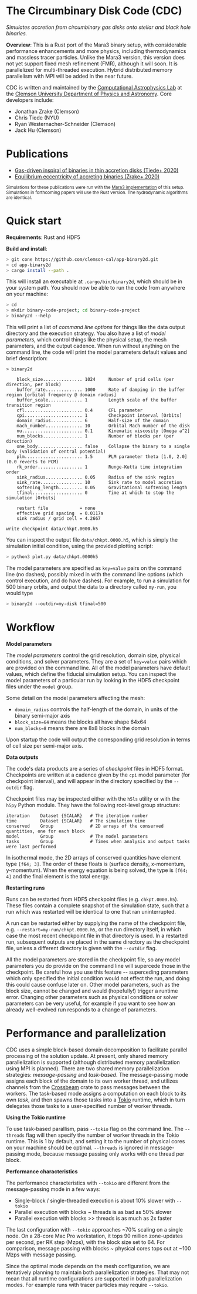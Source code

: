 # The Circumbinary Disk Code (CDC)
_Simulates accretion from circumbinary gas disks onto stellar and black hole binaries._

__Overview__: This is a Rust port of the Mara3 binary setup, with considerable performance enhancements and more physics, including thermodynamics and massless tracer particles. Unlike the Mara3 version, this version does not yet support fixed mesh refinement (FMR), although it will soon. It is parallelized for multi-threaded execution. Hybrid distributed memory parallelism with MPI will be added in the near future.

CDC is written and maintained by the [Computational Astrophysics Lab](https://jzrake.people.clemson.edu) at the [Clemson University Department of Physics and Astronomy](http://www.clemson.edu/science/departments/physics-astro). Core developers include:

- Jonathan Zrake (Clemson)
- Chris Tiede (NYU)
- Ryan Westernacher-Schneider (Clemson)
- Jack Hu (Clemson)

# Publications
- [Gas-driven inspiral of binaries in thin accretion disks (Tiede+ 2020)](https://ui.adsabs.harvard.edu/abs/2020ApJ...900...43T/abstract)
- [Equilibrium eccentricity of accreting binaries (Zrake+ 2020)](https://ui.adsabs.harvard.edu/abs/2020arXiv201009707Z/abstract)

<sub>Simulations for these publications were run with the [Mara3 implementation](https://github.com/jzrake/Mara3) of this setup. Simulations in forthcoming papers will use the Rust version. The hydrodynamic algorithms are identical.<sub>

# Quick start

__Requirements__: Rust and HDF5

__Build and install__:

```Bash
> git cone https://github.com/clemson-cal/app-binary2d.git
> cd app-binary2d
> cargo install --path .
```

This will install an executable at `.cargo/bin/binary2d`, which should be in your system path. You should now be able to run the code from anywhere on your machine:

```Bash
> cd
> mkdir binary-code-project; cd binary-code-project
> binary2d --help
```

This will print a list of _command line options_ for things like the data output directory and the execution strategy. You also have a list of _model parameters_, which control things like the physical setup, the mesh parameters, and the output cadence. When run without anything on the command line, the code will print the model parameters default values and brief description:

```
> binary2d

	block_size............... 1024     Number of grid cells (per direction, per block)
	buffer_rate.............. 1000     Rate of damping in the buffer region [orbital frequency @ domain radius]
	buffer_scale............. 1        Length scale of the buffer transition region
	cfl...................... 0.4      CFL parameter
	cpi...................... 1        Checkpoint interval [Orbits]
	domain_radius............ 6        Half-size of the domain
	mach_number.............. 10       Orbital Mach number of the disk
	nu....................... 0.1      Kinematic viscosity [Omega a^2]
	num_blocks............... 1        Number of blocks per (per direction)
	one_body................. false    Collapse the binary to a single body (validation of central potential)
	plm...................... 1.5      PLM parameter theta [1.0, 2.0] (0.0 reverts to PCM)
	rk_order................. 1        Runge-Kutta time integration order
	sink_radius.............. 0.05     Radius of the sink region
	sink_rate................ 10       Sink rate to model accretion
	softening_length......... 0.05     Gravitational softening length
	tfinal................... 0        Time at which to stop the simulation [Orbits]

	restart file            = none
	effective grid spacing  = 0.0117a
	sink radius / grid cell = 4.2667

write checkpoint data/chkpt.0000.h5
```

You can inspect the output file `data/chkpt.0000.h5`, which is simply the simulation initial condition, using the provided plotting script:

```Bash
> python3 plot.py data/chkpt.0000h5
```

The model parameters are specified as `key=value` pairs on the command line (no dashes), possibly mixed in with the command line options (which control execution, and do have dashes). For example, to run a simulation for 500 binary orbits, and output the data to a directory called `my-run`, you would type

```Bash
> binary2d --outdir=my-disk tfinal=500
```


# Workflow

__Model parameters__

The _model parameters_ control the grid resolution, domain size, physical conditions, and solver parameters. They are a set of `key=value` pairs which are provided on the command line. All of the model parameters have default values, which define the fiducial simulation setup. You can inspect the model parameters of a particular run by looking in the HDF5 checkpoint files under the `model` group.

Some detail on the model parameters affecting the mesh:

- `domain_radius` controls the half-length of the domain, in units of the binary semi-major axis
- `block_size=64` means the blocks all have shape 64x64
- `num_blocks=8` means there are 8x8 blocks in the domain

Upon startup the code will output the corresponding grid resolution in terms of cell size per semi-major axis.

__Data outputs__

The code's data products are a series of _checkpoint_ files in HDF5 format. Checkpoints are written at a cadence given by the `cpi` model parameter (for checkpoint interval), and will appear in the directory specified by the `--outdir` flag.

Checkpoint files may be inspected either with the `h5ls` utility or with the `h5py` Python module. They have the following root-level group structure:

```
iteration    Dataset {SCALAR}   # The iteration number
time         Dataset {SCALAR}   # The simulation time
conserved    Group              # 2D arrays of the conserved quantities, one for each block
model        Group              # The model parameters
tasks        Group              # Times when analysis and output tasks were last performed
```

In isothermal mode, the 2D arrays of conserved quantities have element type `[f64; 3]`. The order of these floats is (surface density, x-momentum, y-momentum). When the energy equation is being solved, the type is `[f64; 4]` and the final element is the total energy.

__Restarting runs__

Runs can be restarted from HDF5 checkpoint files (e.g. `chkpt.0000.h5`). These files contain a complete snapshot of the simulation state, such that a run which was restarted will be identical to one that ran uninterrupted.

A run can be restarted either by supplying the name of the checkpoint file, e.g. `--restart=my-run/chkpt.0000.h5`, or the run directory itself, in which case the most recent checkpoint file in that directory is used. In a restarted run, subsequent outputs are placed in the same directory as the checkpoint file, unless a different directory is given with the `--outdir` flag.

All the model parameters are stored in the checkpoint file, so any model parameters you do provide on the command line will supercede those in the checkpoint. Be careful how you use this feature -- superceding parameters which only specified the initial condition would not effect the run, and doing this could cause confuse later on. Other model parameters, such as the block size, cannot be changed and would (hopefully!) trigger a runtime error. Changing other parameters such as physical conditions or solver parameters can be very useful, for example if you want to see how an already well-evolved run responds to a change of parameters.


# Performance and parallelization

CDC uses a simple block-based domain decomposition to facilitate parallel processing of the solution update. At present, only shared memory parallelization is supported (although distributed memory parallelization using MPI is planned). There are two shared memory parallelization strategies: _message-passing_ and _task-based_. The message-passing mode assigns each block of the domain to its own worker thread, and utilizes channels from the [Crossbeam](https://github.com/crossbeam-rs/crossbeam) crate to pass messages between the workers. The task-based mode assigns a computation on each block to its own _task_, and then spawns those tasks into a [Tokio](https://github.com/tokio-rs/tokio) runtime, which in turn delegates those tasks to a user-specified number of worker threads.


__Using the Tokio runtime__

To use task-based parallism, pass `--tokio` flag on the command line. The `--threads` flag will then specify the number of worker threads in the Tokio runtime. This is 1 by default, and setting it to the number of physical cores on your machine should be optimal. `--threads` is ignored in message-passing mode, because message passing only works with one thread per block.


__Performance characteristics__

The performance characteristics with `--tokio` are different from the message-passing mode in a few ways:

- Single-block / single-threaded execution is about 10% slower with `--tokio`
- Parallel execution with blocks ~ threads is as bad as 50% slower
- Parallel execution with blocks >> threads is as much as 2x faster

The last configuration with `--tokio` approaches ~70% scaling on a single node. On a 28-core Mac Pro workstation, it tops 90 million zone-updates per second, per RK step (Mzps), with the block size set to 64. For comparison, message passing with blocks ~ physical cores tops out at ~100 Mzps with message passing.

Since the optimal mode depends on the mesh configuration, we are tentatively planning to maintain both parallelization strategies. That may not mean that all runtime configurations are supported in both parallelization modes. For example runs with tracer particles may require `--tokio`.
